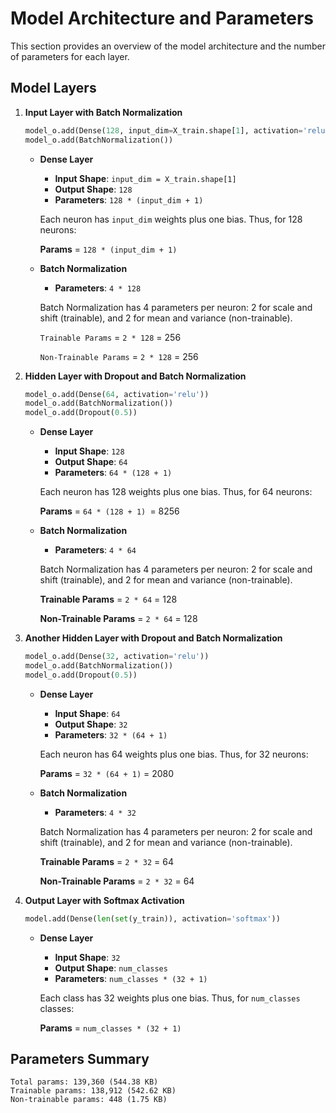# Model Architecture and Parameters

This section provides an overview of the model architecture and the number of parameters for each layer.

## Model Layers

1. **Input Layer with Batch Normalization**

    ```python
    model_o.add(Dense(128, input_dim=X_train.shape[1], activation='relu'))
    model_o.add(BatchNormalization())
    ```

    - **Dense Layer**
        - **Input Shape**: `input_dim = X_train.shape[1]`
        - **Output Shape**: `128`
        - **Parameters**: `128 * (input_dim + 1)`
        
        Each neuron has `input_dim` weights plus one bias. Thus, for 128 neurons:
      
        **Params** = `128 * (input_dim + 1)`

    - **Batch Normalization**
        - **Parameters**: `4 * 128`
        
        Batch Normalization has 4 parameters per neuron: 2 for scale and shift (trainable), and 2 for mean and variance (non-trainable).
      

        `Trainable Params` = `2 * 128` = 256
    
        `Non-Trainable Params` = `2 * 128` = 256
      

2. **Hidden Layer with Dropout and Batch Normalization**

    ```python
    model_o.add(Dense(64, activation='relu'))
    model_o.add(BatchNormalization())
    model_o.add(Dropout(0.5))
    ```

    - **Dense Layer**
        - **Input Shape**: `128`
        - **Output Shape**: `64`
        - **Parameters**: `64 * (128 + 1)`
        
        Each neuron has 128 weights plus one bias. Thus, for 64 neurons:
      
  
        **Params** = `64 * (128 + 1) `= 8256
       

    - **Batch Normalization**
        - **Parameters**: `4 * 64`
        
        Batch Normalization has 4 parameters per neuron: 2 for scale and shift (trainable), and 2 for mean and variance (non-trainable).
        
       **Trainable Params** = `2 * 64` = 128
    
        
    
       **Non-Trainable Params** = `2 * 64` = 128
   

3. **Another Hidden Layer with Dropout and Batch Normalization**

    ```python
    model_o.add(Dense(32, activation='relu'))
    model_o.add(BatchNormalization())
    model_o.add(Dropout(0.5))
    ```

    - **Dense Layer**
        - **Input Shape**: `64`
        - **Output Shape**: `32`
        - **Parameters**: `32 * (64 + 1)`
        
        Each neuron has 64 weights plus one bias. Thus, for 32 neurons:
        
        **Params** = `32 * (64 + 1)` = 2080
   

    - **Batch Normalization**
        - **Parameters**: `4 * 32`
        
        Batch Normalization has 4 parameters per neuron: 2 for scale and shift (trainable), and 2 for mean and variance (non-trainable).
        
       
       **Trainable Params** = `2 * 32` = 64
       
        
      
      **Non-Trainable Params**  = `2 * 32` = 64
      

4. **Output Layer with Softmax Activation**

    ```python
    model.add(Dense(len(set(y_train)), activation='softmax'))
    ```

    - **Dense Layer**
        - **Input Shape**: `32`
        - **Output Shape**: `num_classes`
        - **Parameters**: `num_classes * (32 + 1)`
        
        Each class has 32 weights plus one bias. Thus, for `num_classes` classes:
     
        **Params** = `num_classes * (32 + 1)`
      

## Parameters Summary

```plaintext
Total params: 139,360 (544.38 KB)
Trainable params: 138,912 (542.62 KB)
Non-trainable params: 448 (1.75 KB)
